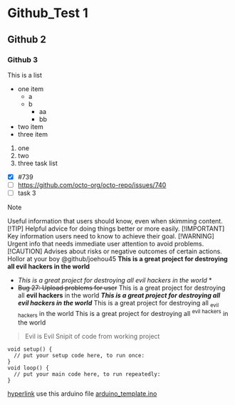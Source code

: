 # Github_Test 1
## Github 2
### Github 3
This is a list
- one item
  - a
  - b
    - aa
    - bb    
- two item
- three item
1. one
2. two
3. three
task list
- [x] #739
- [ ] https://github.com/octo-org/octo-repo/issues/740
- [ ] task 3
> [!NOTE]
> Useful information that users should know, even when skimming content.
> [!TIP]
> Helpful advice for doing things better or more easily.
> [!IMPORTANT]
> Key information users need to know to achieve their goal.
> [!WARNING]
> Urgent info that needs immediate user attention to avoid problems.
> [!CAUTION]
> Advises about risks or negative outcomes of certain actions.
Hollor at your boy @github/joehou45
**This is a great project for destroying all evil hackers in the world**
* *This is a great project for destroying all evil hackers in the world* *
* 
  ~~Bug 27: Upload problems for user~~
This is a great project for destroying all **evil hackers** in the world
***This is a great project for destroying all **evil hackers** in the world***
This is a great project for destroying all <sub>evil hackers</sub> in the world
This is a great project for destroying all <sup>evil hackers</sup> in the world
> Evil is Evil
Snipit of code from working project

```
void setup() {
  // put your setup code here, to run once:
}
void loop() {
  // put your main code here, to run repeatedly:
}
```
[hyperlink](https://pizza.com)
use this arduino file [arduino_template.ino](ardunio_template_2.ino)
